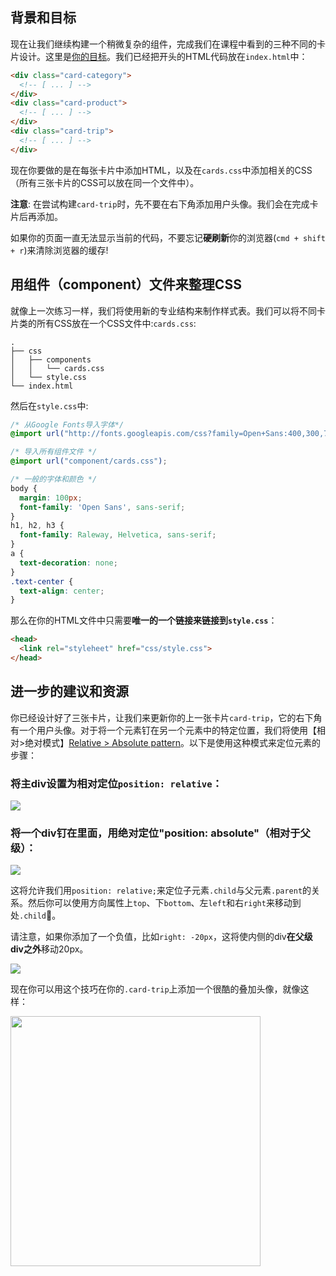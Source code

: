 ## 背景和目标

现在让我们继续构建一个稍微复杂的组件，完成我们在课程中看到的三种不同的卡片设计。这里是[你的目标](http://lewagon.github.io/html-css-challenges/14-card-sprint/)。我们已经把开头的HTML代码放在`index.html`中：

```html
<div class="card-category">
  <!-- [ ... ] -->
</div>
<div class="card-product">
  <!-- [ ... ] -->
</div>
<div class="card-trip">
  <!-- [ ... ] -->
</div>
```

现在你要做的是在每张卡片中添加HTML，以及在`cards.css`中添加相关的CSS（所有三张卡片的CSS可以放在同一个文件中）。

**注意**: 在尝试构建`card-trip`时，先不要在右下角添加用户头像。我们会在完成卡片后再添加。

如果你的页面一直无法显示当前的代码，不要忘记**硬刷新**你的浏览器(`cmd + shift + r`)来清除浏览器的缓存!

## 用组件（component）文件来整理CSS

就像上一次练习一样，我们将使用新的专业结构来制作样式表。我们可以将不同卡片类的所有CSS放在一个CSS文件中:`cards.css`:

```
.
├── css
│   ├── components
│   │   └── cards.css
│   └── style.css
└── index.html
```

然后在`style.css`中:

```css
/* 从Google Fonts导入字体*/
@import url("http://fonts.googleapis.com/css?family=Open+Sans:400,300,700|Raleway:300,400,500,700");

/* 导入所有组件文件 */
@import url("component/cards.css");

/* 一般的字体和颜色 */
body {
  margin: 100px;
  font-family: 'Open Sans', sans-serif;
}
h1, h2, h3 {
  font-family: Raleway, Helvetica, sans-serif;
}
a {
  text-decoration: none;
}
.text-center {
  text-align: center;
}

```

那么在你的HTML文件中只需要**唯一的一个链接来链接到`style.css`**：

```html
<head>
  <link rel="styleheet" href="css/style.css">
</head>
```

## 进一步的建议和资源

你已经设计好了三张卡片，让我们来更新你的上一张卡片`card-trip`，它的右下角有一个用户头像。对于将一个元素钉在另一个元素中的特定位置，我们将使用【相对>绝对模式】[Relative > Absolute pattern](https://css-tricks.com/absolute-relative-fixed-positioining-how-do-they-differ/)。以下是使用这种模式来定位元素的步骤：

### 将主div设置为相对定位`position: relative`：

![](https://raw.githubusercontent.com/lewagon/fullstack-images/master/frontend/position-relative.png)


### 将一个div钉在里面，用绝对定位"position: absolute"（相对于父级）：

![](https://raw.githubusercontent.com/lewagon/fullstack-images/master/frontend/position-top.png)

这将允许我们用`position: relative;`来定位子元素`.child`与父元素`.parent`的关系。然后你可以使用方向属性上`top`、下`bottom`、左`left`和右`right`来移动到处`.child`📐。

请注意，如果你添加了一个负值，比如`right: -20px`，这将使内侧的div**在父级div之外**移动20px。

![](https://raw.githubusercontent.com/lewagon/fullstack-images/master/frontend/position-bottom.png)

现在你可以用这个技巧在你的`.card-trip`上添加一个很酷的叠加头像，就像这样：

<div class="text-center">
  <img src="https://raw.githubusercontent.com/lewagon/fullstack-images/master/frontend/card-position.png" alt="" width="400">
</div>



